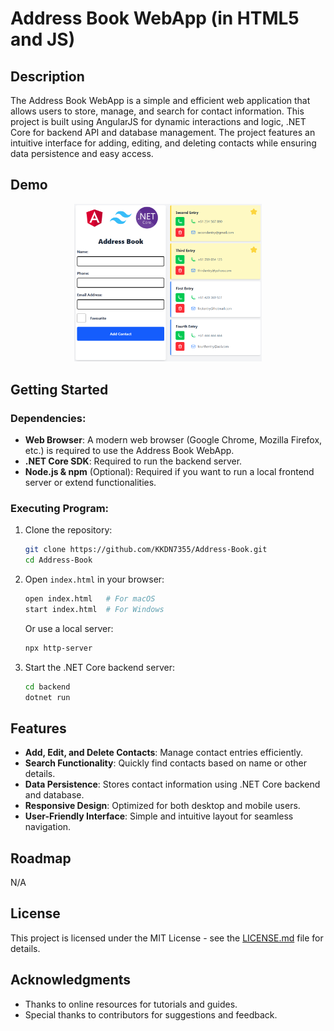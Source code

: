 # Address Book WebApp (in HTML5 and JS)

## Description

The Address Book WebApp is a simple and efficient web application that allows users to store, manage, and search for contact information. This project is built using AngularJS for dynamic interactions and logic, .NET Core for backend API and database management. The project features an intuitive interface for adding, editing, and deleting contacts while ensuring data persistence and easy access.

## Demo

<p align="center">
  <img src="Screenshot.png" alt="Screenshot" width="300">
</p>

## Getting Started

### Dependencies:

- **Web Browser**: A modern web browser (Google Chrome, Mozilla Firefox, etc.) is required to use the Address Book WebApp.
- **.NET Core SDK**: Required to run the backend server.
- **Node.js & npm** (Optional): Required if you want to run a local frontend server or extend functionalities.

### Executing Program:

1. Clone the repository:
   ```bash
   git clone https://github.com/KKDN7355/Address-Book.git
   cd Address-Book
   ```

2. Open `index.html` in your browser:
   ```bash
   open index.html   # For macOS
   start index.html  # For Windows
   ```
   Or use a local server:
   ```bash
   npx http-server
   ```

3. Start the .NET Core backend server:
   ```bash
   cd backend
   dotnet run
   ```

## Features

- **Add, Edit, and Delete Contacts**: Manage contact entries efficiently.
- **Search Functionality**: Quickly find contacts based on name or other details.
- **Data Persistence**: Stores contact information using .NET Core backend and database.
- **Responsive Design**: Optimized for both desktop and mobile users.
- **User-Friendly Interface**: Simple and intuitive layout for seamless navigation.

## Roadmap

N/A

## License

This project is licensed under the MIT License - see the [LICENSE.md](LICENSE.md) file for details.

## Acknowledgments

* Thanks to online resources for tutorials and guides.
* Special thanks to contributors for suggestions and feedback.
